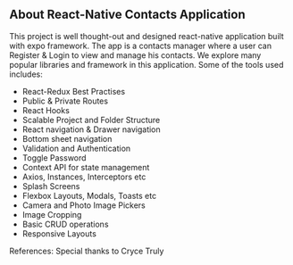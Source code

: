 ## About React-Native Contacts Application

This project is well thought-out and designed react-native application built with expo framework.
The app is a contacts manager where a user can Register & Login
to view and manage his contacts.
We explore many popular libraries and framework in this application.
Some of the tools used includes:

- React-Redux Best Practises
- Public & Private Routes
- React Hooks
- Scalable Project and Folder Structure
- React navigation & Drawer navigation
- Bottom sheet navigation
- Validation and Authentication
- Toggle Password
- Context API for state management
- Axios, Instances, Interceptors etc
- Splash Screens
- Flexbox Layouts, Modals, Toasts etc
- Camera and Photo Image Pickers
- Image Cropping
- Basic CRUD operations
- Responsive Layouts

References: Special thanks to Cryce Truly
